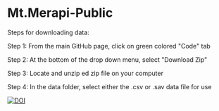 # Mt.Merapi-Public

Steps for downloading data:

Step 1: From the main GitHub page, click on green colored "Code" tab

Step 2: At the bottom of the drop down menu, select "Download Zip"

Step 3: Locate and unzip ed zip file on your computer

Step 4: In the data folder, select either the .csv or .sav data file for use

<a href="https://zenodo.org/badge/latestdoi/247948914"><img src="https://zenodo.org/badge/247948914.svg" alt="DOI"></a>
